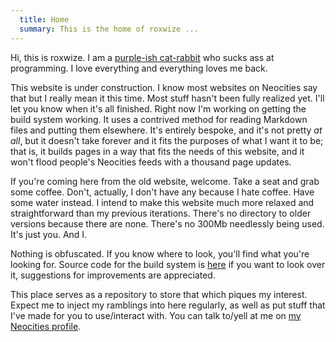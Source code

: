 ```yaml
---
  title: Home
  summary: This is the home of roxwize ...
---
```

Hi, this is <span class="t3t3">roxwize</span>. I am a [purple-ish cat-rabbit](me.html) who sucks ass at programming. I love everything and everything loves me back.

This website is under construction. I know most websites on Neocities say that but I really mean it this time.
Most stuff hasn't been fully realized yet. I'll let you know when it's all finished. Right now I'm working on getting the build system working. It uses a contrived method for reading Markdown files and putting them elsewhere. It's entirely bespoke, and it's not pretty *at all*, but it doesn't take forever and it fits the purposes of what I want it to be; that is, it builds pages in a way that fits the needs of this website, and it won't flood people's Neocities feeds with a thousand page updates.

If you're coming here from the old website, welcome. Take a seat and grab some coffee. Don't, actually, I don't have any because I hate coffee. Have some water instead. I intend to make this website much more relaxed and straightforward than my previous iterations. There's no directory to older versions because there are none. There's no 300Mb needlessly being used. It's just you. And I.

Nothing is obfuscated. If you know where to look, you'll find what you're looking for. Source code for the build system is [here](https://github.com/thekifake/roxwize.xyz/blob/master/uproot.js) if you want to look over it, suggestions for improvements are appreciated.

This place serves as a repository to store that which piques my interest. Expect me to inject my ramblings into here regularly, as well as put stuff that I've made for you to use/interact with. You can talk to/yell at me on [my Neocities profile](https://neocities.org/site/hoylecake).